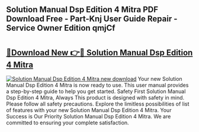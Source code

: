## Solution Manual Dsp Edition 4 Mitra PDF Download Free - Part-Knj User Guide Repair - Service Owner Edition qmjCf

# <h2><a href="http://bc57672.oget.top/?id=Solution+Manual+Dsp+Edition+4+Mitra">🔗Download New 👉🔴 Solution Manual Dsp Edition 4 Mitra</a></h2>

[![Solution Manual Dsp Edition 4 Mitra new download](https://i.imgur.com/5g1atiW.png)](http://bc57672.oget.top/?id=Solution+Manual+Dsp+Edition+4+Mitra)
Your new Solution Manual Dsp Edition 4 Mitra is now ready to use. This user manual provides a step-by-step guide to help you get started. Safety First Solution Manual Dsp Edition 4 Mitra, Always This product is designed with safety in mind. Please follow all safety precautions. Explore the limitless possibilities of list of features with your new Solution Manual Dsp Edition 4 Mitra. Your Success is Our Priority Solution Manual Dsp Edition 4 Mitra. We are committed to ensuring your complete satisfaction.
